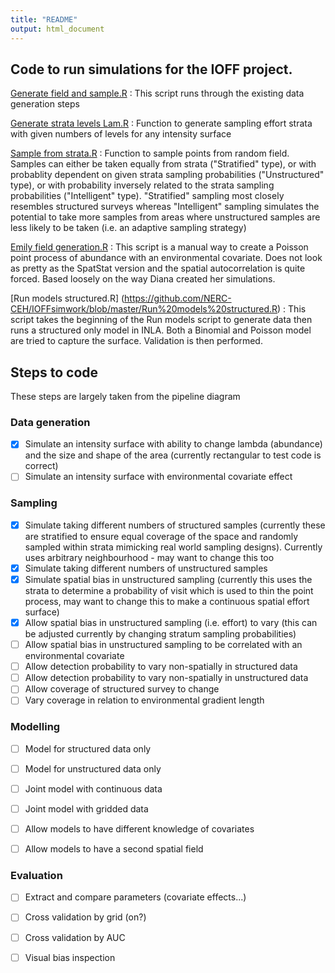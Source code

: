 ```yaml
---
title: "README"
output: html_document
---
```


## Code to run simulations for the IOFF project.

[Generate field and sample.R](https://github.com/NERC-CEH/IOFFsimwork/blob/master/Generate%20field%20and%20sample.R) : This script runs through the existing data generation steps


[Generate strata levels Lam.R](https://github.com/NERC-CEH/IOFFsimwork/blob/master/Generate%20strata%20levels%20Lam.R) : Function to generate sampling effort strata with given numbers of levels for any intensity surface


[Sample from strata.R](https://github.com/NERC-CEH/IOFFsimwork/blob/master/Sample%20from%20strata.R) : Function to sample points from random field. Samples can either be taken equally from strata ("Stratified" type), or with probablity dependent on given strata sampling probabilities ("Unstructured" type), or with probability inversely related to the strata sampling probabilities ("Intelligent" type). "Stratified" sampling most closely resembles structured surveys whereas "Intelligent" sampling simulates the potential to take more samples from areas where unstructured samples are less likely to be taken (i.e. an adaptive sampling strategy)

[Emily field generation.R](https://github.com/NERC-CEH/IOFFsimwork/blob/master/Emily%20field%20generation.R) : This script is a manual way to create a Poisson point process of abundance with an environmental covariate. Does not look as pretty as the SpatStat version and the spatial autocorrelation is quite forced. Based loosely on the way Diana created her simulations.

[Run models structured.R] (https://github.com/NERC-CEH/IOFFsimwork/blob/master/Run%20models%20structured.R) : This script takes the beginning of the Run models script to generate data then runs a structured only model in INLA. Both a Binomial and Poisson model are tried to capture the surface. Validation is then performed.


## Steps to code


These steps are largely taken from the pipeline diagram  


### Data generation

 
- [x] Simulate an intensity surface with ability to change lambda (abundance) and the size and shape of the area (currently rectangular to test code is correct)   
- [ ] Simulate an intensity surface with environmental covariate effect     

### Sampling


- [x] Simulate taking different numbers of structured samples (currently these are stratified to ensure equal coverage of the space and randomly sampled within strata mimicking real world sampling designs). Currently uses arbitrary neighbourhood - may want to change this too    
- [x] Simulate taking different numbers of unstructured samples  
- [x] Simulate spatial bias in unstructured sampling (currently this uses the strata to determine a probability of visit which is used to thin the point process, may want to change this to make a continuous spatial effort surface)  
- [x] Allow spatial bias in unstructured sampling (i.e. effort) to vary (this can be adjusted currently by changing stratum sampling probabilities)   
- [ ] Allow spatial bias in unstructured sampling to be correlated with an environmental covariate  
- [ ] Allow detection probability to vary non-spatially in structured data  
- [ ] Allow detection probability to vary non-spatially in unstructured data   
- [ ] Allow coverage of structured survey to change  
- [ ] Vary coverage in relation to environmental gradient length  

### Modelling


- [ ] Model for structured data only  
- [ ] Model for unstructured data only  
- [ ] Joint model with continuous data  
- [ ] Joint model with gridded data  
- [ ] Allow models to have different knowledge of covariates  
- [ ] Allow models to have a second spatial field  


### Evaluation


- [ ] Extract and compare parameters (covariate effects...)  
- [ ] Cross validation by grid (on?)  
- [ ] Cross validation by AUC  
- [ ] Visual bias inspection  
 



